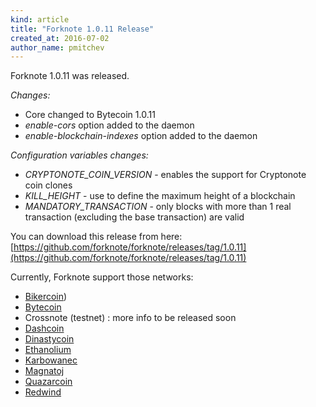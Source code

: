 ```yaml
---
kind: article
title: "Forknote 1.0.11 Release"
created_at: 2016-07-02
author_name: pmitchev
--- 
```


Forknote 1.0.11 was released.


*Changes:*

 * Core changed to Bytecoin 1.0.11
 * _enable-cors_ option added to the daemon
 * _enable-blockchain-indexes_ option added to the daemon


*Configuration variables changes:*

 * _CRYPTONOTE_COIN_VERSION_ - enables the support for Cryptonote coin clones
 * _KILL_HEIGHT_ - use to define the maximum height of a blockchain
 * _MANDATORY_TRANSACTION_ - only blocks with more than 1 real transaction (excluding the base transaction) are valid

You can download this release from here:
[https://github.com/forknote/forknote/releases/tag/1.0.11](https://github.com/forknote/forknote/releases/tag/1.0.11)


Currently, Forknote support those networks:

 * [Bikercoin](http://bikercoin.org))
 * [Bytecoin](https://bytecoin.org)
 * Crossnote (testnet) : more info to be released soon
 * [Dashcoin](http://dashcoin.info)
 * [Dinastycoin](http://www.dinastycoin.com)
 * [Ethanolium](https://bitcointalk.org/index.php?topic=1184064.0)
 * [Karbowanec](http://karbowanec.com)
 * [Magnatoj](https://bitcointalk.org/index.php?topic=1270755.0)
 * [Quazarcoin](https://bitcointalk.org/index.php?topic=600658.260)
 * [Redwind](https://bitcointalk.org/index.php?topic=904485.520)

